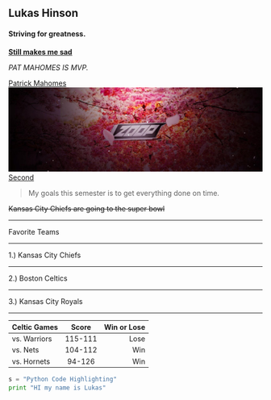 ## Lukas Hinson

#### Striving for greatness.

**[Still makes me sad](http://www.espn.com/nfl/scoreboard/_/year/2018/seasontype/3/week/3)**

*PAT MAHOMES IS MVP.*

[Patrick Mahomes](https://static.clubs.nfl.com/image/private/t_photogallery_2x/f_auto/chiefs/xdh4wpxzu5qqe4reljfd.jpg)
![Custom pic](zoopcustom.jpg)
[Second](second.md)


>My goals this semester is to get everything done on time.

~~Kansas City Chiefs are going to the super bowl~~
***
Favorite Teams
***
1.) Kansas City Chiefs
***
2.) Boston Celtics
***
3.) Kansas City Royals
***

| Celtic Games     | Score           | Win or Lose |
| ------------- |:-------------:| -----:|
| vs. Warriors  | 115-111 | Lose |
| vs. Nets      | 104-112      |   Win |
| vs. Hornets | 94-126      |   Win |

```python
s = "Python Code Highlighting"
print "HI my name is Lukas"
```
